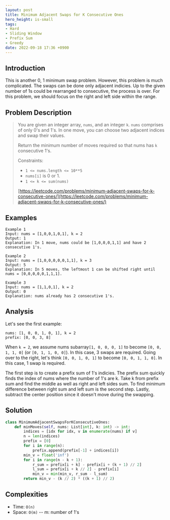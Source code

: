 ```yaml
---
layout: post
title: Minimum Adjacent Swaps for K Consecutive Ones
hero_height: is-small
tags:
- Hard
- Sliding Window
- Prefix Sum
- Greedy
date: 2022-09-18 17:36 +0900
---
```

## Introduction
This is another 0, 1 minimum swap problem.
However, this problem is much complicated.
The swaps can be done only adjacent indicies.
Up to the given number of 1s could be rearranged to consecutive, the process is over.
For this problem, we should focus on the right and left side within the range.

## Problem Description
> You are given an integer array, `nums`, and an integer `k`.
> `nums` comprises of only 0's and 1's.
> In one move, you can choose two adjacent indices and swap their values.
>
> Return the minimum number of moves required so that nums has `k` consecutive 1's.
>
> Constraints:
> - `1 <= nums.length <= 10**5`
> - `nums[i]` is 0 or 1.
> - `1 <= k <= sum(nums)`
>
> [https://leetcode.com/problems/minimum-adjacent-swaps-for-k-consecutive-ones/](https://leetcode.com/problems/minimum-adjacent-swaps-for-k-consecutive-ones/)

## Examples
```
Example 1
Input: nums = [1,0,0,1,0,1], k = 2
Output: 1
Explanation: In 1 move, nums could be [1,0,0,0,1,1] and have 2 consecutive 1's.
```

```
Example 2
Input: nums = [1,0,0,0,0,0,1,1], k = 3
Output: 5
Explanation: In 5 moves, the leftmost 1 can be shifted right until nums = [0,0,0,0,0,1,1,1].
```

```
Example 3
Input: nums = [1,1,0,1], k = 2
Output: 0
Explanation: nums already has 2 consecutive 1's.
```

## Analysis
Let's see the first example:
```
nums: [1, 0, 0, 1, 0, 1], k = 2
prefix: [0, 0, 3, 8]
```
When `k = 2`, we assume nums subarray`[1, 0, 0, 0, 1]` to become `[0, 0, 1, 1, 0]` (or `[0, 1, 1, 0, 0]`).
In this case, 3 swaps are required.
Going over to the right, let's think `[0, 0, 1, 0, 1]` to become `[0, 0, 1, 1, 0]`.
In this case, 1 swap is required.

The first step is to create a prefix sum of 1's indicies.
The prefix sum quickly finds the index of nums where the number of 1's are k.
Take k from prefix sum and find the middle as well as right and left sides sum.
To find minimum difference between right sum and left sum is the second step.
Lastly, subtract the center position since it doesn't move during the swapping.

## Solution
```python
class MinimumAdjacentSwapsForKConsecutiveOnes:
    def minMoves(self, nums: List[int], k: int) -> int:
        indices = [idx for idx, v in enumerate(nums) if v]
        n = len(indices)
        prefix = [0]
        for i in range(n):
            prefix.append(prefix[-1] + indices[i])
        min_v = float('inf')
        for i in range(n - k + 1):
            r_sum = prefix[i + k] - prefix[i + (k + 1) // 2]
            l_sum = prefix[i + k // 2] - prefix[i]
            min_v = min(min_v, r_sum - l_sum)
        return min_v - (k // 2) * ((k + 1) // 2)
```

## Complexities
- Time: `O(n)`
- Space: `O(m)` -- m: number of 1's
